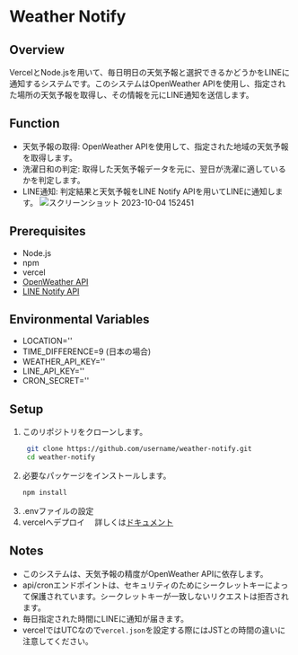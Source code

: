# Weather Notify

## Overview
VercelとNode.jsを用いて、毎日明日の天気予報と選択できるかどうかをLINEに通知するシステムです。このシステムはOpenWeather APIを使用し、指定された場所の天気予報を取得し、その情報を元にLINE通知を送信します。

## Function
- 天気予報の取得: OpenWeather APIを使用して、指定された地域の天気予報を取得します。
- 洗濯日和の判定: 取得した天気予報データを元に、翌日が洗濯に適しているかを判定します。
- LINE通知: 判定結果と天気予報をLINE Notify APIを用いてLINEに通知します。
![スクリーンショット 2023-10-04 152451](https://github.com/horiyuko0512/weather-notify/assets/159997803/6675b082-0319-479e-be5b-95d12515f56c)

## Prerequisites
- Node.js
- npm
- vercel
- [OpenWeather API](https://openweathermap.org/)
- [LINE Notify API](https://notify-bot.line.me/ja/)
## Environmental Variables
- LOCATION=''
- TIME_DIFFERENCE=9 (日本の場合)
- WEATHER_API_KEY=''
- LINE_API_KEY=''
- CRON_SECRET=''

## Setup
1. このリポジトリをクローンします。
   ```sh
    git clone https://github.com/username/weather-notify.git
    cd weather-notify
   ```
2. 必要なパッケージをインストールします。
    ```sh
    npm install
    ```
3. .envファイルの設定
4. vercelへデプロイ
　詳しくは[ドキュメント](https://vercel.com/docs)

## Notes
- このシステムは、天気予報の精度がOpenWeather APIに依存します。
- api/cronエンドポイントは、セキュリティのためにシークレットキーによって保護されています。シークレットキーが一致しないリクエストは拒否されます。
- 毎日指定された時間にLINEに通知が届きます。
- vercelではUTCなので`vercel.json`を設定する際にはJSTとの時間の違いに注意してください。
